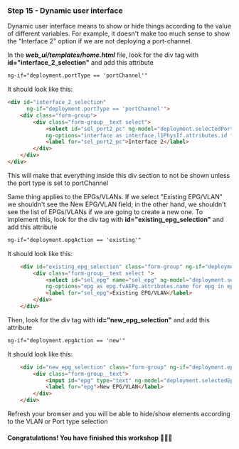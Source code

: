 ### Step 15 - Dynamic user interface

Dynamic user interface means to show or hide things according to the value of different variables.
 For example, it doesn't make too much sense to show the "Interface 2" option if we are not deploying 
a port-channel. 
 
In the _**web_ui/templates/home.html**_ file, look for the div tag with **id="interface_2_selection"** and add this 
attribute

```html
ng-if="deployment.portType == 'portChannel'"
```

It should look like this:
```html
<div id="interface_2_selection" 
      ng-if="deployment.portType == 'portChannel'">
    <div class="form-group">
        <div class="form-group__text select">
            <select id="sel_port2_pc" ng-model="deployment.selectedPort2"
            ng-options="interface as interface.l1PhysIf.attributes.id for interface in interfaces1 track by interface.l1PhysIf.attributes.dn"></select>
            <label for="sel_port2_pc">Interface 2</label>
        </div>
    </div>
</div>
```

This will make that everything inside this div section to not be shown unless the port type is set to portChannel

Same thing applies to the EPGs/VLANs. If we select "Existing EPG/VLAN" we shouldn't see the New EPG/VLAN field; in 
the other hand, we shouldn't see the list of EPGs/VLANs if we are going to create a new one.
To implement this, look for the div tag with **id="existing_epg_selection"** and add this attribute

```html
ng-if="deployment.epgAction == 'existing'"
```

It should look like this:

```html
    <div id="existing_epg_selection" class="form-group" ng-if="deployment.epgAction == 'existing'">
        <div class="form-group__text select ">
            <select id="sel_epg" name="sel_epg" ng-model="deployment.selectedEpg"
            ng-options="epg as epg.fvAEPg.attributes.name for epg in epgs track by epg.fvAEPg.attributes.name"></select>
            <label for="sel_epg">Existing EPG/VLAN</label>
        </div>
    </div>
```

Then, look for the div tag with **id="new_epg_selection"** and add this attribute

```html
ng-if="deployment.epgAction == 'new'"
```

It should look like this:

```html
    <div id="new_epg_selection" class="form-group" ng-if="deployment.epgAction == 'new'">
        <div class="form-group__text">
            <input id="epg" type="text" ng-model="deployment.selectedEpg" type="number">
            <label for="epg">New EPG/VLAN</label>
        </div>
    </div>
```


Refresh your browser and you will be able to hide/show elements according to the VLAN or Port type selection

#### Congratulations! You have finished this workshop :clap::tada::raised_hands:
